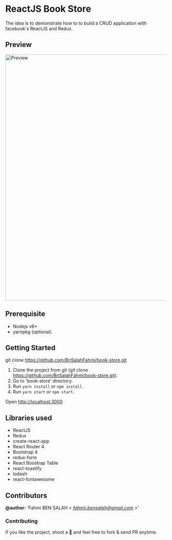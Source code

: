 # ReactJS Book Store

The idea is to demonstrate how to to build a CRUD application with facebook's ReactJS and Redux.

## Preview
<img src='preview.gif' width='768' alt='Preview'>

## Prerequisite
* Nodejs v6+
* yarnpkg (optional)


## Getting Started

git clone https://github.com/BnSalahFahmi/book-store.git

1. Clone the project from git (git clone https://github.com/BnSalahFahmi/book-store.git).
2. Go to 'book-store' directory.
3. Run `yarn install` or `npm install`.
4. Run `yarn start` or `npm start`.


Open [http://localhost:3000](http://localhost:3000)<br>


## Libraries used
* ReactJS
* Redux
* create-react-app
* React Router 4
* Bootstrap 4
* redux-form
* React Boostrap Table
* react-toastify
* lodash
* react-fontawesome

## Contributors  

**@author:** 'Fahmi BEN SALAH *< [fahmii.bensalah@gmail.com](mailto:fahmii.bensalah@gmail.com) >*' 

### Contributing
If you like the project, shoot a :star2: and feel free to fork & send PR anytime.

